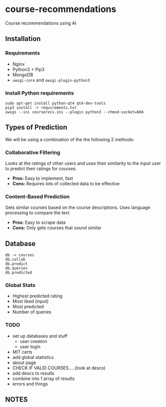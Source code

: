 # course-recommendations
Course recommendations using AI

## Installation

### Requirements
+ Nginx
+ Python3 + Pip3
+ MongoDB
+ `uwsgi-core` and `uwsgi-plugin-python3`

### Install Python requirements
```
sudo apt-get install python-qt4 qt4-dev-tools
pip3 install -r requirements.txt
uwsgi --ini courserecs.ini --plugin python3 --chmod-socket=666
```

## Types of Prediction
We will be using a combination of the the following 2 methods:

### Collaborative Filtering
Looks at the ratings of other users and uses their similarity to the input user to predict their ratings for courses.
+ **Pros:** Easy to implement, fast
+ **Cons:** Requires lots of collected data to be effective

### Content-Based Prediction
Gets similar courses based on the course descriptions. Uses language processing to compare the text
+ **Pros:** Easy to scrape data
+ **Cons:** Only gets courses that _sound_ similar

## Database
```
db -> courses
db.collab
db.predict
db.queries
db.predicted

```

### Global Stats
+ Highest predicted rating
+ Most liked (input)
+ Most predicted
+ Number of queries

### TODO
+ set up databases and stuff
	+ user creation
	+ user login
+ MIT certs
+ add global statistics
+ about page
+ CHECK IF VALID COURSES.....(look at descs)
+ add descs to results
+ combine into 1 array of results
+ errors and things


## NOTES
